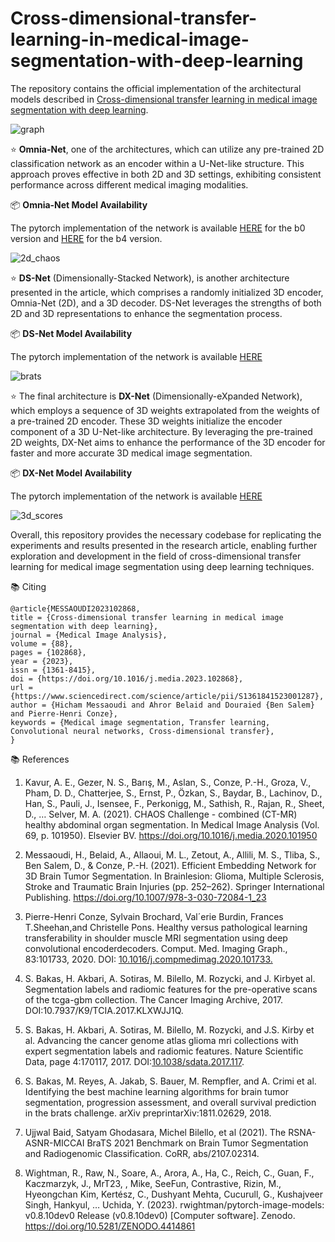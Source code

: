 # Cross-dimensional-transfer-learning-in-medical-image-segmentation-with-deep-learning

The repository contains the official implementation of the architectural models described in [Cross-dimensional transfer learning in medical image segmentation with deep learning](https://doi.org/10.1016/j.media.2023.102868).

![graph](https://github.com/hic-messaoudi/Cross-dimensional-transfer-learning-in-medical-image-segmentation-with-deep-learning/assets/83643719/a1c0fa68-57e7-4f9d-8a7e-ad20483c4f9a)


:star: **Omnia-Net**, one of the architectures, which can utilize any pre-trained 2D classification network as an encoder within a U-Net-like structure. This approach proves effective in both 2D and 3D settings, exhibiting consistent performance across different medical imaging modalities.

📦 **Omnia-Net Model Availability**

The pytorch implementation of the network is available [HERE](https://github.com/hic-messaoudi/Cross-dimensional-transfer-learning-in-medical-image-segmentation-with-deep-learning/tree/main/Models/CAMUS) for the b0 version and [HERE](https://github.com/hic-messaoudi/Cross-dimensional-transfer-learning-in-medical-image-segmentation-with-deep-learning/tree/main/Models/CHAOS) for the b4 version.

![2d_chaos](https://github.com/hic-messaoudi/Cross-dimensional-transfer-learning-in-medical-image-segmentation-with-deep-learning/assets/83643719/d999798e-d40a-4968-9095-cae75b000d66)


:star: **DS-Net** (Dimensionally-Stacked Network), is another architecture presented in the article, which comprises a randomly initialized 3D encoder, Omnia-Net (2D), and a 3D decoder. DS-Net leverages the strengths of both 2D and 3D representations to enhance the segmentation process.

📦 **DS-Net Model Availability**

The pytorch implementation of the network is available [HERE](https://github.com/hic-messaoudi/Cross-dimensional-transfer-learning-in-medical-image-segmentation-with-deep-learning/tree/main/Models/BraTS/DS-Net)

![brats](https://github.com/hic-messaoudi/Cross-dimensional-transfer-learning-in-medical-image-segmentation-with-deep-learning/assets/83643719/55a7069c-0c51-4d75-9c2d-8f29dd93c6af)


:star: The final architecture is **DX-Net** (Dimensionally-eXpanded Network), which employs a sequence of 3D weights extrapolated from the weights of a pre-trained 2D encoder. These 3D weights initialize the encoder component of a 3D U-Net-like architecture. By leveraging the pre-trained 2D weights, DX-Net aims to enhance the performance of the 3D encoder for faster and more accurate 3D medical image segmentation.

📦 **DX-Net Model Availability**

The pytorch implementation of the network is available [HERE](https://github.com/hic-messaoudi/Cross-dimensional-transfer-learning-in-medical-image-segmentation-with-deep-learning/tree/main/Models/BraTS/DX-Net)

![3d_scores](https://github.com/hic-messaoudi/Cross-dimensional-transfer-learning-in-medical-image-segmentation-with-deep-learning/assets/83643719/62b1048f-2888-4e96-b8a9-f00438fa50e3)


Overall, this repository provides the necessary codebase for replicating the experiments and results presented in the research article, enabling further exploration and development in the field of cross-dimensional transfer learning for medical image segmentation using deep learning techniques.

:books: Citing
```
@article{MESSAOUDI2023102868,
title = {Cross-dimensional transfer learning in medical image segmentation with deep learning},
journal = {Medical Image Analysis},
volume = {88},
pages = {102868},
year = {2023},
issn = {1361-8415},
doi = {https://doi.org/10.1016/j.media.2023.102868},
url = {https://www.sciencedirect.com/science/article/pii/S1361841523001287},
author = {Hicham Messaoudi and Ahror Belaid and Douraied {Ben Salem} and Pierre-Henri Conze},
keywords = {Medical image segmentation, Transfer learning, Convolutional neural networks, Cross-dimensional transfer},
}
```

📚 References

1. Kavur, A. E., Gezer, N. S., Barış, M., Aslan, S., Conze, P.-H., Groza, V., Pham, D. D., Chatterjee, S., Ernst, P., Özkan, S., Baydar, B., Lachinov, D., Han, S., Pauli, J., Isensee, F., Perkonigg, M., Sathish, R., Rajan, R., Sheet, D., … Selver, M. A. (2021). CHAOS Challenge - combined (CT-MR) healthy abdominal organ segmentation. In Medical Image Analysis (Vol. 69, p. 101950). Elsevier BV. https://doi.org/10.1016/j.media.2020.101950

2. Messaoudi, H., Belaid, A., Allaoui, M. L., Zetout, A., Allili, M. S., Tliba, S., Ben Salem, D., & Conze, P.-H. (2021). Efficient Embedding Network for 3D Brain Tumor Segmentation. In Brainlesion: Glioma, Multiple Sclerosis, Stroke and Traumatic Brain Injuries (pp. 252–262). Springer International Publishing. https://doi.org/10.1007/978-3-030-72084-1_23
   
3. Pierre-Henri Conze, Sylvain Brochard, Val´erie Burdin, Frances T.Sheehan,and Christelle Pons. Healthy versus pathological learning transferability
in shoulder muscle MRI segmentation using deep convolutional encoderdecoders. Comput. Med. Imaging Graph., 83:101733, 2020. DOI: [10.1016/j.compmedimag.2020.101733.](https://doi.org/10.1016/j.compmedimag.2020.101733)
   
4. S. Bakas, H. Akbari, A. Sotiras, M. Bilello, M. Rozycki, and J. Kirbyet al. Segmentation labels and radiomic features for the pre-operative scans
of the tcga-gbm collection. The Cancer Imaging Archive, 2017. DOI:10.7937/K9/TCIA.2017.KLXWJJ1Q.

5. S. Bakas, H. Akbari, A. Sotiras, M. Bilello, M. Rozycki, and J.S. Kirby et al. Advancing the cancer genome atlas glioma mri collections with expert segmentation labels and radiomic features. Nature Scientific Data, page 4:170117, 2017. DOI:[10.1038/sdata.2017.117](https://doi.org/10.1038/sdata.2017.117).

6. S. Bakas, M. Reyes, A. Jakab, S. Bauer, M. Rempfler, and A. Crimi et al. Identifying the best machine learning algorithms for brain tumor segmentation, progression assessment, and overall survival prediction in the brats challenge. arXiv preprintarXiv:1811.02629, 2018.
   
7. Ujjwal Baid, Satyam Ghodasara, Michel Bilello, et al (2021). The RSNA-ASNR-MICCAI BraTS 2021 Benchmark on Brain Tumor Segmentation and Radiogenomic Classification. CoRR, abs/2107.02314.
   
8. Wightman, R., Raw, N., Soare, A., Arora, A., Ha, C., Reich, C., Guan, F., Kaczmarzyk, J., MrT23, , Mike, SeeFun, Contrastive, Rizin, M., Hyeongchan Kim, Kertész, C., Dushyant Mehta, Cucurull, G., Kushajveer Singh, Hankyul, … Uchida, Y. (2023). rwightman/pytorch-image-models: v0.8.10dev0 Release (v0.8.10dev0) [Computer software]. Zenodo. https://doi.org/10.5281/ZENODO.4414861
  
